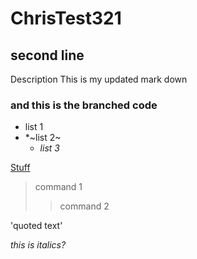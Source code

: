 # ChrisTest321
## second line
Description
This is my updated mark down
### and this is the branched code

* list 1
* 
  *~list 2~
  * _list 3_

[Stuff](www.stuff.co.nz)
>command 1
>>command 2

'quoted text'

<i>this is italics?<i>
